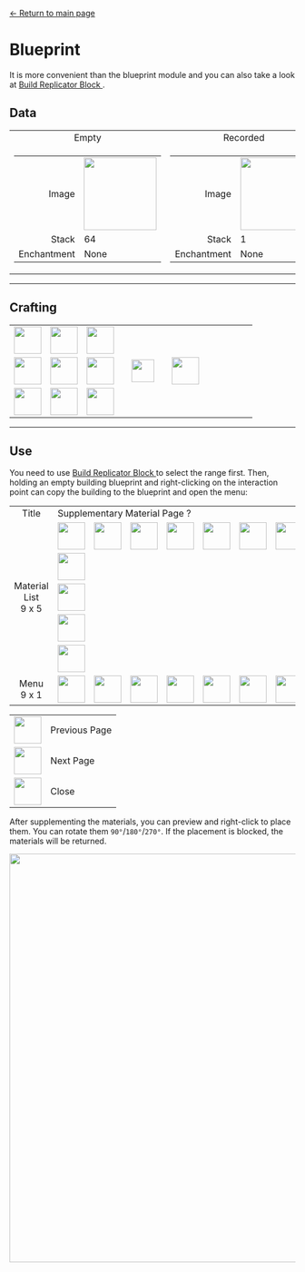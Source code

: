 [← Return to main page](../)
# Blueprint
It is more convenient than the blueprint module and you can also take a look at [ Build Replicator Block ](build_replicator_block.md).

## Data
<table>
    <tr>
        <td align="center">Empty</td>
        <td align="center">Recorded</td>
    </tr>
    <tr>
        <td>
            <table>
                <tr><td align="end">Image</td><td><img src="https://i.imgur.com/uSkju47.png" width="128"/></td></tr>
                <tr><td align="end">Stack</td><td>64</td></tr>
                <tr><td align="end">Enchantment</td><td>None</td></tr>
            </table>
        </td>
        <td>
            <table>
                <tr><td align="end">Image</td><td><img src="https://i.imgur.com/Dy4SfMt.png" width="128"/></td></tr>
                <tr><td align="end">Stack</td><td>1</td></tr>
                <tr><td align="end">Enchantment</td><td>None</td></tr>
            </table>
        </td>
    </tr>
</table>

---

## Crafting
<table>
    <tr><td><img src="https://i.imgur.com/qdbMLqO.png" width="48"/></td><td><img src="https://i.imgur.com/9vyf3TO.png" width="48"/></td><td><img src="https://i.imgur.com/qdbMLqO.png" width="48"/></td><td colspan="3"></td></tr>
    <tr><td><img src="https://i.imgur.com/9vyf3TO.png" width="48"/></td><td><img src="https://i.imgur.com/NfBvYUE.png" width="48"/></td><td><img src="https://i.imgur.com/9vyf3TO.png" width="48"/></td><td width="70" align="center"><img src="https://i.imgur.com/VE0KqIE.png" width="40"/></td><td><img src="https://i.imgur.com/uSkju47.png" width="48"/></td><td width="70"></td></tr>
    <tr><td><img src="https://i.imgur.com/qdbMLqO.png" width="48"/></td><td><img src="https://i.imgur.com/9vyf3TO.png" width="48"/></td><td><img src="https://i.imgur.com/qdbMLqO.png" width="48"/></td><td colspan="3"></td></tr>
</table>

---

## Use
You need to use [ Build Replicator Block ](build_replicator_block.md) to select the range first. Then, holding an empty building blueprint and right-clicking on the interaction point can copy the building to the blueprint and open the menu:

<table>
    <tr><td align="center">Title</td><td colspan="9">Supplementary Material Page ?</td></tr>
    <tr><td rowspan="5" align="center">Material List<br/>9 x 5</td><td><img src="https://i.imgur.com/NfBvYUE.png" width="48"/></td><td><img src="https://i.imgur.com/b4arJVt.png" width="48"/></td><td><img src="https://i.imgur.com/BiTv2Z7.png" width="48"/></td><td><img src="https://i.imgur.com/QkfB7k1.png" width="48"/></td><td><img src="https://i.imgur.com/iaaM337.png" width="48"/></td><td><img src="https://i.imgur.com/2NaLstT.png" width="48"/></td><td><img src="https://i.imgur.com/P8HjRL0.png" width="48"/></td><td><img src="https://i.imgur.com/LrIALaD.png" width="48"/></td><td><img src="https://i.imgur.com/wl43BjZ.png" width="48"/></td></tr>
    <tr><td><img src="https://i.imgur.com/wl43BjZ.png" width="48"/></td><td></td><td></td><td></td><td></td><td></td><td></td><td></td><td></td></tr>
    <tr><td><img src="https://i.imgur.com/wl43BjZ.png" width="48"/></td><td></td><td></td><td></td><td></td><td></td><td></td><td></td><td></td></tr>
    <tr><td><img src="https://i.imgur.com/wl43BjZ.png" width="48"/></td><td></td><td></td><td></td><td></td><td></td><td></td><td></td><td></td></tr>
    <tr><td><img src="https://i.imgur.com/wl43BjZ.png" width="48"/></td><td></td><td></td><td></td><td></td><td></td><td></td><td></td><td></td></tr>
    <tr><td align="center">Menu<br/>9 x 1</td><td><img src="https://i.imgur.com/wl43BjZ.png" width="48"/></td><td><img src="https://i.imgur.com/wl43BjZ.png" width="48"/></td><td><img src="https://i.imgur.com/wl43BjZ.png" width="48"/></td><td><img src="https://i.imgur.com/wl43BjZ.png" width="48"/></td><td><img src="https://i.imgur.com/SiqPzjW.png" width="48"/></td><td><img src="https://i.imgur.com/n4ZOA7e.png" width="48"/></td><td><img src="https://i.imgur.com/wl43BjZ.png" width="48"/></td><td><img src="https://i.imgur.com/wl43BjZ.png" width="48"/></td><td><img src="https://i.imgur.com/sAwvuIi.png" width="48"/></td></tr>
</table>

<table>
    <tr><td align="center"><img src="https://i.imgur.com/SiqPzjW.png" width="48"/></td><td>Previous Page</td></tr>
    <tr><td align="center"><img src="https://i.imgur.com/n4ZOA7e.png" width="48"/></td><td>Next Page</td></tr>
    <tr><td align="center"><img src="https://i.imgur.com/sAwvuIi.png" width="48"/></td><td>Close</td></tr>
</table>

After supplementing the materials, you can preview and right-click to place them. You can rotate them `90°`/`180°`/`270°`. If the placement is blocked, the materials will be returned.

<img src="https://i.imgur.com/6lXc3p7.png" width="720"/>
